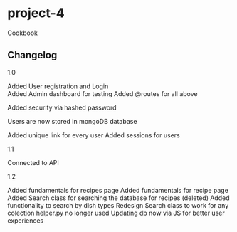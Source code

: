 # project-4

Cookbook

## Changelog

1.0

Added User registration and Login  
Added Admin dashboard for testing
Added @routes for all above

Added security via hashed password

Users are now stored in mongoDB database

Added unique link for every user
Added sessions for users

1.1

Connected to API

1.2

Added fundamentals for recipes page
Added fundamentals for recipe page
Added Search class for searching the database for recipes (deleted)
Added functionality to search by dish types
Redesign  Search class to work for any colection
helper.py no longer used
Updating db now via JS for better user experiences
